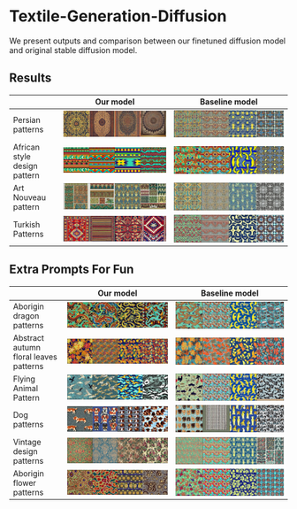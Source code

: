 # Textile-Generation-Diffusion
We present outputs and comparison between our finetuned diffusion model and original stable diffusion model.
## Results

|  |  Our model | Baseline model  |
|---|---|---|
| Persian patterns |  ![alt text](https://github.com/halilfarukkaragoz/Textile-Generation-Diffusion/blob/main/images/Persian%20pattern/finetuned.png) | ![alt text](https://github.com/halilfarukkaragoz/Textile-Generation-Diffusion/blob/main/images/Persian%20pattern/original%20weights.png)|
| African style design pattern | ![alt text](https://github.com/halilfarukkaragoz/Textile-Generation-Diffusion/blob/main/images/african%20style%20design%20pattern/finetuned.png)  |  ![alt text](https://github.com/halilfarukkaragoz/Textile-Generation-Diffusion/blob/main/images/african%20style%20design%20pattern/original-weights.png) |  
| Art Nouveau pattern | ![alt text](https://github.com/halilfarukkaragoz/Textile-Generation-Diffusion/blob/main/images/art%20nouveau/finetuned.png)  |![alt text](https://github.com/halilfarukkaragoz/Textile-Generation-Diffusion/blob/main/images/art%20nouveau/original-weights.png)      |
|  Turkish Patterns | ![alt text](https://github.com/halilfarukkaragoz/Textile-Generation-Diffusion/blob/main/images/turkish%20patterns/finetuned.png)  |  ![alt text](https://github.com/halilfarukkaragoz/Textile-Generation-Diffusion/blob/main/images/turkish%20patterns/original-weights.png)   |

## Extra Prompts For Fun

|  |  Our model | Baseline model  |
|---|---|---|
| Aborigin dragon patterns | ![alt text](https://github.com/halilfarukkaragoz/Textile-Generation-Diffusion/blob/main/images/Aborigin%20dragon%20patterns/finetune.png) | ![alt text](https://github.com/halilfarukkaragoz/Textile-Generation-Diffusion/blob/main/images/Aborigin%20dragon%20patterns/original-weights.png)  |
| Abstract autumn floral leaves patterns | ![alt text](https://github.com/halilfarukkaragoz/Textile-Generation-Diffusion/blob/main/images/Abstract%20autumn%20floral%20leaves%20patterns/finetuned.png)  | ![alt text](https://github.com/halilfarukkaragoz/Textile-Generation-Diffusion/blob/main/images/Abstract%20autumn%20floral%20leaves%20patterns/original-weights.png)   |
| Flying Animal Pattern |  ![alt text](https://github.com/halilfarukkaragoz/Textile-Generation-Diffusion/blob/main/images/Flying%20Animal%20Pattern/finetuned.png) |  ![alt text](https://github.com/halilfarukkaragoz/Textile-Generation-Diffusion/blob/main/images/Flying%20Animal%20Pattern/original-weights.png) |
| Dog patterns |  ![alt text](https://github.com/halilfarukkaragoz/Textile-Generation-Diffusion/blob/main/images/Dog%20patterns/finetuned.png) | ![alt text](https://github.com/halilfarukkaragoz/Textile-Generation-Diffusion/blob/main/images/Dog%20patterns/original-weights.png)  |
| Vintage design patterns | ![alt text](https://github.com/halilfarukkaragoz/Textile-Generation-Diffusion/blob/main/images/Vintage%20design%20patterns/finetune.png)  |![alt text](https://github.com/halilfarukkaragoz/Textile-Generation-Diffusion/blob/main/images/Vintage%20design%20patterns/original-weights.png)   |
| Aborigin flower patterns| ![alt text](https://github.com/halilfarukkaragoz/Textile-Generation-Diffusion/blob/main/images/Aborigin%20flower%20patterns/finetuned.png)  | ![alt text](https://github.com/halilfarukkaragoz/Textile-Generation-Diffusion/blob/main/images/Aborigin%20flower%20patterns/original-weights.png)  |
